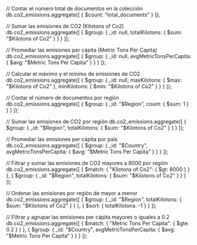 // Contar el número total de documentos en la colección
db.co2_emissions.aggregate([
  { $count: "total_documents" }
]);

// Sumar las emisiones de CO2 (Kilotons of Co2)
db.co2_emissions.aggregate([
  { $group: { _id: null, totalKilotons: { $sum: "$Kilotons of Co2" } } }
]);

// Promediar las emisiones per cápita (Metric Tons Per Capita)
db.co2_emissions.aggregate([
  { $group: { _id: null, avgMetricTonsPerCapita: { $avg: "$Metric Tons Per Capita" } } }
]);

// Calcular el máximo y el mínimo de emisiones de CO2
db.co2_emissions.aggregate([
  { $group: { _id: null, maxKilotons: { $max: "$Kilotons of Co2" }, minKilotons: { $min: "$Kilotons of Co2" } } }
]);

// Contar el número de documentos por región
db.co2_emissions.aggregate([
  { $group: { _id: "$Region", count: { $sum: 1 } } }
]);

// Sumar las emisiones de CO2 por región
db.co2_emissions.aggregate([
  { $group: { _id: "$Region", totalKilotons: { $sum: "$Kilotons of Co2" } } }
]);

// Promediar las emisiones per cápita por país
db.co2_emissions.aggregate([
  { $group: { _id: "$Country", avgMetricTonsPerCapita: { $avg: "$Metric Tons Per Capita" } } }
]);

// Filtrar y sumar las emisiones de CO2 mayores a 8000 por región
db.co2_emissions.aggregate([
  { $match: { "Kilotons of Co2": { $gt: 8000 } } },
  { $group: { _id: "$Region", totalKilotons: { $sum: "$Kilotons of Co2" } } }
]);

// Ordenar las emisiones por región de mayor a menor
db.co2_emissions.aggregate([
  { $group: { _id: "$Region", totalKilotons: { $sum: "$Kilotons of Co2" } } },
  { $sort: { totalKilotons: -1 } }
]);

// Filtrar y agrupar las emisiones per cápita mayores o iguales a 0.2
db.co2_emissions.aggregate([
  { $match: { "Metric Tons Per Capita": { $gte: 0.2 } } },
  { $group: { _id: "$Country", avgMetricTonsPerCapita: { $avg: "$Metric Tons Per Capita" } } }
]);

